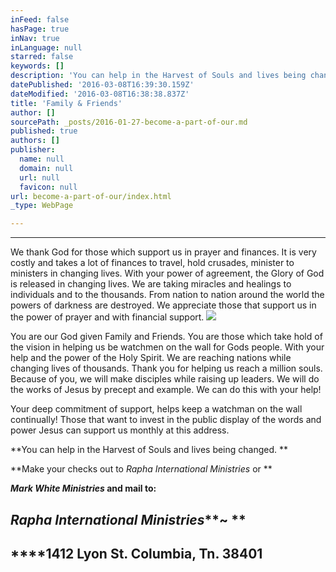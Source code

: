 ```yaml
---
inFeed: false
hasPage: true
inNav: true
inLanguage: null
starred: false
keywords: []
description: 'You can help in the Harvest of Souls and lives being changed. '
datePublished: '2016-03-08T16:39:30.159Z'
dateModified: '2016-03-08T16:38:38.837Z'
title: 'Family & Friends'
author: []
sourcePath: _posts/2016-01-27-become-a-part-of-our.md
published: true
authors: []
publisher:
  name: null
  domain: null
  url: null
  favicon: null
url: become-a-part-of-our/index.html
_type: WebPage

---
```

****

We thank God for those which support us in prayer and finances. It is very costly and takes a lot of finances to travel, hold crusades, minister to ministers in changing lives.  With your power of agreement, the Glory of God is released in changing 
lives. We are taking miracles and healings to individuals and to the thousands. From nation to 
nation around the world the powers of darkness are destroyed. We appreciate those that support us in the power of prayer and with financial support. ![](https://s3-us-west-2.amazonaws.com/the-grid-img/p/b4af49869f129da42e3011ebe58962e292515e88.jpg)

You are our God given Family and Friends. You are those which take hold of the vision in helping us be watchmen on the wall for Gods people. With your help and the power of the Holy Spirit. We are reaching nations while changing lives of thousands. Thank you for helping us reach a million souls. Because of you,  we will make disciples while raising up leaders. We will do the works of Jesus by precept and example. We can do this with your help! 

Your deep commitment of support, helps keep a watchman on the wall continually! Those that want to invest in the public display of the words and power Jesus can support us monthly at this address.

**You can help in the Harvest of Souls and lives being changed. **

**Make your checks out to _Rapha International Ministries_ or **

**_Mark White Ministries_ and mail to:**

## _**Rapha International Ministries**_**~ **

## ****1412 Lyon St. Columbia, Tn. 38401